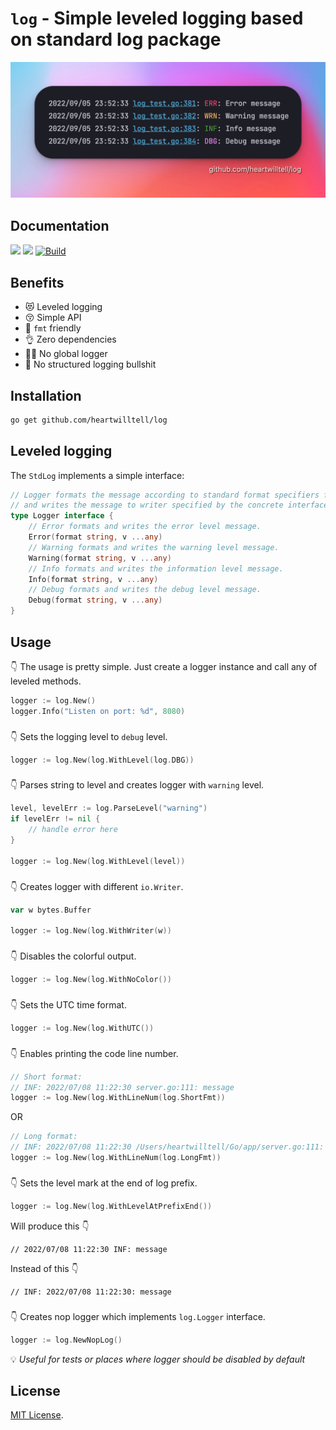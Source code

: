 # `log` - Simple leveled logging based on standard log package

<p align="center">
  <img src="log.png" width="800" title="hover text" alt="logo">
</p>

## Documentation
[![](https://goreportcard.com/badge/github.com/heartwilltell/log)](https://goreportcard.com/report/github.com/heartwilltell/log)
[![](https://pkg.go.dev/badge/github.com/heartwilltell/log?utm_source=godoc)](https://pkg.go.dev/github.com/heartwilltell/log)
[![Build](https://github.com/heartwilltell/log/actions/workflows/pr.yml/badge.svg?branch=master&event=push)](https://github.com/heartwilltell/log/actions/workflows/pr.yml)

## Benefits

- 😻 Leveled logging
- 😚 Simple API
- 🤝 `fmt` friendly
- 👌 Zero dependencies
- 😮‍💨 No global logger
- 👏 No structured logging bullshit


## Installation
```bash
go get github.com/heartwilltell/log
```

## Leveled logging

The `StdLog` implements a simple interface:
```go
// Logger formats the message according to standard format specifiers from the fmt package
// and writes the message to writer specified by the concrete interface implementation.
type Logger interface {
	// Error formats and writes the error level message.
	Error(format string, v ...any)
	// Warning formats and writes the warning level message.
	Warning(format string, v ...any)
	// Info formats and writes the information level message.
	Info(format string, v ...any)
	// Debug formats and writes the debug level message.
	Debug(format string, v ...any)
}
```

## Usage

👇 The usage is pretty simple. Just create a logger instance and call any of leveled methods.
```go
logger := log.New()
logger.Info("Listen on port: %d", 8080)
```
###

👇 Sets the logging level to `debug` level.
```go
logger := log.New(log.WithLevel(log.DBG))
```
###

👇 Parses string to level and creates logger with `warning` level.
```go
level, levelErr := log.ParseLevel("warning")
if levelErr != nil {
	// handle error here
}

logger := log.New(log.WithLevel(level))
```
###

👇 Creates logger with different `io.Writer`.
```go
var w bytes.Buffer 

logger := log.New(log.WithWriter(w))
```
###

👇 Disables the colorful output.
```go
logger := log.New(log.WithNoColor())
```
###

👇 Sets the UTC time format.
```go
logger := log.New(log.WithUTC())
```
###

👇 Enables printing the code line number.
```go
// Short format:
// INF: 2022/07/08 11:22:30 server.go:111: message
logger := log.New(log.WithLineNum(log.ShortFmt))
```
OR
```go
// Long format:
// INF: 2022/07/08 11:22:30 /Users/heartwilltell/Go/app/server.go:111: message
logger := log.New(log.WithLineNum(log.LongFmt))
```
###

👇 Sets the level mark at the end of log prefix.
```go
logger := log.New(log.WithLevelAtPrefixEnd())
```
Will produce this 👇
```
// 2022/07/08 11:22:30 INF: message
```
Instead of this 👇
```
// INF: 2022/07/08 11:22:30: message
```

###

👇 Creates nop logger which implements `log.Logger` interface.
```go
logger := log.NewNopLog()
```
💡 _Useful for tests or places where logger should be disabled by default_

## License
[MIT License](LICENSE).